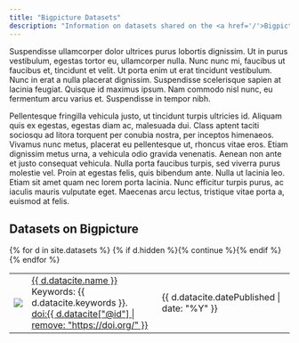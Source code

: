 ```yaml
---
title: "Bigpicture Datasets"
description: "Information on datasets shared on the <a href='/'>Bigpicture</a>."
---
```



Suspendisse ullamcorper dolor ultrices purus lobortis dignissim. Ut in purus vestibulum, egestas tortor eu, ullamcorper nulla. Nunc nunc mi, faucibus ut faucibus et, tincidunt et velit. Ut porta enim ut erat tincidunt vestibulum. Nunc in erat a nulla placerat dignissim. Suspendisse scelerisque sapien at lacinia feugiat. Quisque id maximus ipsum. Nam commodo nisl nunc, eu fermentum arcu varius et. Suspendisse in tempor nibh.

Pellentesque fringilla vehicula justo, ut tincidunt turpis ultricies id. Aliquam quis ex egestas, egestas diam ac, malesuada dui. Class aptent taciti sociosqu ad litora torquent per conubia nostra, per inceptos himenaeos. Vivamus nunc metus, placerat eu pellentesque ut, rhoncus vitae eros. Etiam dignissim metus urna, a vehicula odio gravida venenatis. Aenean non ante et justo consequat vehicula. Nulla porta faucibus turpis, sed viverra purus molestie vel. Proin at egestas felis, quis bibendum ante. Nulla ut lacinia leo. Etiam sit amet quam nec lorem porta lacinia. Nunc efficitur turpis purus, ac iaculis mauris vulputate eget. Maecenas arcu lectus, tristique vitae porta a, euismod at felis.


## Datasets on Bigpicture

<div class="dataset-table">
  <table>
    {% for d in site.datasets %}
      {% if d.hidden %}{% continue  %}{% endif %}
      <tr>
        <td><a href="{{site.baseurl}}{{ d.url }}"><img src="{{site.baseurl}}{{ d.other.image | default: d.other.exampleImage[0].thumbnail-url | default: d.other.exampleImage[0].url }}"></a></td>
        <td>
          <a href="{{site.baseurl}}{{ d.url }}">{{ d.datacite.name }}</a><br/>
          <span class="keywords">Keywords: {{ d.datacite.keywords }}.</span><br/>
          <a href="{{ d.datacite["@id"] }}" class="doi">doi:{{ d.datacite["@id"] | remove: "https://doi.org/" }}</a>
        </td>
        <td>{{ d.datacite.datePublished | date: "%Y" }}</td>
      </tr>
    {% endfor %}
  </table>
</div>
